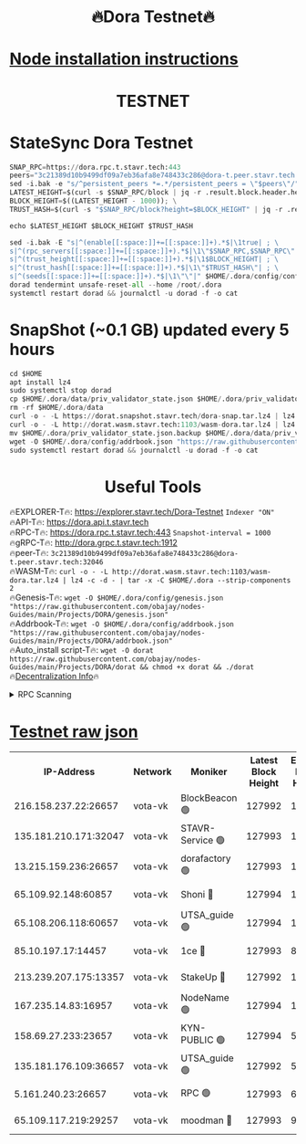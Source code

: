 <h1 align="center"> 🔥Dora Testnet🔥</h1>

[Node installation instructions](https://github.com/obajay/nodes-Guides/tree/main/Projects/DORA)
=

<h1 align="center"> TESTNET</h1>

# StateSync Dora Testnet
```python
SNAP_RPC=https://dora.rpc.t.stavr.tech:443
peers="3c21389d10b9499df09a7eb36afa8e748433c286@dora-t.peer.stavr.tech:32046"
sed -i.bak -e "s/^persistent_peers *=.*/persistent_peers = \"$peers\"/" $HOME/.dora/config/config.toml
LATEST_HEIGHT=$(curl -s $SNAP_RPC/block | jq -r .result.block.header.height); \
BLOCK_HEIGHT=$((LATEST_HEIGHT - 1000)); \
TRUST_HASH=$(curl -s "$SNAP_RPC/block?height=$BLOCK_HEIGHT" | jq -r .result.block_id.hash)

echo $LATEST_HEIGHT $BLOCK_HEIGHT $TRUST_HASH

sed -i.bak -E "s|^(enable[[:space:]]+=[[:space:]]+).*$|\1true| ; \
s|^(rpc_servers[[:space:]]+=[[:space:]]+).*$|\1\"$SNAP_RPC,$SNAP_RPC\"| ; \
s|^(trust_height[[:space:]]+=[[:space:]]+).*$|\1$BLOCK_HEIGHT| ; \
s|^(trust_hash[[:space:]]+=[[:space:]]+).*$|\1\"$TRUST_HASH\"| ; \
s|^(seeds[[:space:]]+=[[:space:]]+).*$|\1\"\"|" $HOME/.dora/config/config.toml
dorad tendermint unsafe-reset-all --home /root/.dora
systemctl restart dorad && journalctl -u dorad -f -o cat
```
# SnapShot (~0.1 GB) updated every 5 hours
```python
cd $HOME
apt install lz4
sudo systemctl stop dorad
cp $HOME/.dora/data/priv_validator_state.json $HOME/.dora/priv_validator_state.json.backup
rm -rf $HOME/.dora/data
curl -o - -L https://dorat.snapshot.stavr.tech/dora-snap.tar.lz4 | lz4 -c -d - | tar -x -C $HOME/.dora --strip-components 2
curl -o - -L http://dorat.wasm.stavr.tech:1103/wasm-dora.tar.lz4 | lz4 -c -d - | tar -x -C $HOME/.dora --strip-components 2
mv $HOME/.dora/priv_validator_state.json.backup $HOME/.dora/data/priv_validator_state.json
wget -O $HOME/.dora/config/addrbook.json "https://raw.githubusercontent.com/obajay/nodes-Guides/main/Projects/DORA/addrbook.json"
sudo systemctl restart dorad && journalctl -u dorad -f -o cat
```
 <h1 align="center"> Useful Tools</h1>
 
🔥EXPLORER-T🔥: https://explorer.stavr.tech/Dora-Testnet        `Indexer "ON"` \
🔥API-T🔥:      https://dora.api.t.stavr.tech \
🔥RPC-T🔥:      https://dora.rpc.t.stavr.tech:443              `Snapshot-interval = 1000` \
🔥gRPC-T🔥:     http://dora.grpc.t.stavr.tech:1912 \
🔥peer-T🔥:     `3c21389d10b9499df09a7eb36afa8e748433c286@dora-t.peer.stavr.tech:32046` \
🔥WASM-T🔥:     ```curl -o - -L http://dorat.wasm.stavr.tech:1103/wasm-dora.tar.lz4 | lz4 -c -d - | tar -x -C $HOME/.dora --strip-components 2``` \
🔥Genesis-T🔥:  ```wget -O $HOME/.dora/config/genesis.json "https://raw.githubusercontent.com/obajay/nodes-Guides/main/Projects/DORA/genesis.json"``` \
🔥Addrbook-T🔥: ```wget -O $HOME/.dora/config/addrbook.json "https://raw.githubusercontent.com/obajay/nodes-Guides/main/Projects/DORA/addrbook.json"``` \
🔥Auto_install script-T🔥:  `wget -O dorat https://raw.githubusercontent.com/obajay/nodes-Guides/main/Projects/DORA/dorat && chmod +x dorat && ./dorat` \
🔥[Decentralization Info](https://github.com/obajay/StateSync-snapshots/tree/main/Projects/Dora/Decentralization)🔥

<details>
<summary>RPC Scanning</summary>

<h2 align="center"> We scan nodes in real time every 4 hours. And we provide the final result of RPC endpoints.
We cannot influence the operation of these nodes in any way. </h2>


```python
If Voting Power is higher than 0 --> then the Node is a validator of the network and may be subject to attack and be a potential threat to the chain.
```
```python
We marked such validators with a red symbol
```

</details>

[Testnet raw json](https://rpc-check.dorat.stavr.tech/dorat/rpc-dorat-result.json)
=



<table><tr><th>IP-Address</th><th>Network</th><th>Moniker</th><th>Latest Block Height</th><th>Earliest Block Height</th><th>Catching Up</th><th>Tx Index</th><th>Voting Power</th><th>Scan Time</th></tr><tr><td>216.158.237.22:26657</td><td>vota-vk</td><td>BlockBeacon 🟢</td><td>127992</td><td>1</td><td>False</td><td>off</td><td>0</td><td>2023-12-28T23:28:38.813698268UTC</td></tr><tr><td>135.181.210.171:32047</td><td>vota-vk</td><td>STAVR-Service 🟢</td><td>127993</td><td>1</td><td>False</td><td>on</td><td>0</td><td>2023-12-28T23:28:43.570250421UTC</td></tr><tr><td>13.215.159.236:26657</td><td>vota-vk</td><td>dorafactory 🟢</td><td>127993</td><td>1</td><td>False</td><td>on</td><td>0</td><td>2023-12-28T23:28:44.528962539UTC</td></tr><tr><td>65.109.92.148:60857</td><td>vota-vk</td><td>Shoni 🔴</td><td>127994</td><td>1</td><td>False</td><td>on</td><td>9323404379593930</td><td>2023-12-28T23:28:46.345328917UTC</td></tr><tr><td>65.108.206.118:60657</td><td>vota-vk</td><td>UTSA_guide 🟢</td><td>127994</td><td>1</td><td>False</td><td>on</td><td>0</td><td>2023-12-28T23:28:46.667313404UTC</td></tr><tr><td>85.10.197.17:14457</td><td>vota-vk</td><td>1ce 🔴</td><td>127993</td><td>8001</td><td>False</td><td>off</td><td>9009000000000000</td><td>2023-12-28T23:28:45.440730143UTC</td></tr><tr><td>213.239.207.175:13357</td><td>vota-vk</td><td>StakeUp 🔴</td><td>127992</td><td>13001</td><td>False</td><td>off</td><td>9009500000000000</td><td>2023-12-28T23:28:38.202366231UTC</td></tr><tr><td>167.235.14.83:16957</td><td>vota-vk</td><td>NodeName 🟢</td><td>127994</td><td>14001</td><td>False</td><td>on</td><td>0</td><td>2023-12-28T23:28:46.971707484UTC</td></tr><tr><td>158.69.27.233:23657</td><td>vota-vk</td><td>KYN-PUBLIC 🟢</td><td>127994</td><td>52001</td><td>False</td><td>on</td><td>0</td><td>2023-12-28T23:28:46.041212649UTC</td></tr><tr><td>135.181.176.109:36657</td><td>vota-vk</td><td>UTSA_guide 🟢</td><td>127992</td><td>55501</td><td>False</td><td>on</td><td>0</td><td>2023-12-28T23:28:37.960137552UTC</td></tr><tr><td>5.161.240.23:26657</td><td>vota-vk</td><td>RPC 🟢</td><td>127993</td><td>60001</td><td>False</td><td>off</td><td>0</td><td>2023-12-28T23:28:45.214946977UTC</td></tr><tr><td>65.109.117.219:29257</td><td>vota-vk</td><td>moodman 🔴</td><td>127993</td><td>99800</td><td>False</td><td>off</td><td>9009100000000000</td><td>2023-12-28T23:28:41.186042263UTC</td></tr></table>
